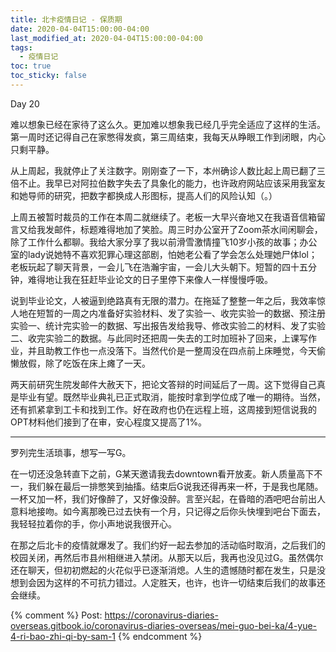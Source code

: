 ```yaml
---
title: 北卡疫情日记 - 保质期
date: 2020-04-04T15:00:00-04:00
last_modified_at: 2020-04-04T15:00:00-04:00
tags:
  - 疫情日记
toc: true
toc_sticky: false
---
```


Day 20

难以想象已经在家待了这么久。更加难以想象我已经几乎完全适应了这样的生活。第一周时还记得自己在家憋得发疯，第三周结束，我每天从睁眼工作到闭眼，内心只剩平静。

<!--more-->

从上周起，我就停止了关注数字。刚刚查了一下，本州确诊人数比起上周已翻了三倍不止。我早已对阿拉伯数字失去了具象化的能力，也许政府网站应该采用我室友和她导师的研究，把数字都换成人形图标，提高人们的风险认知（。）

上周五被暂时裁员的工作在本周二就继续了。老板一大早兴奋地又在我语音信箱留言又给我发邮件，标题难得地加了笑脸。周三时办公室开了Zoom茶水间闲聊会，除了工作什么都聊。我给大家分享了我以前滑雪激情撞飞10岁小孩的故事；办公室的lady说她特不喜欢犯罪心理这部剧，怕她老公看了学会怎么处理她尸体lol；老板玩起了聊天背景，一会儿飞在浩瀚宇宙，一会儿大头朝下。短暂的四十五分钟，难得地让我在狂赶毕业论文的日子里停下来像人一样慢慢呼吸。

说到毕业论文，人被逼到绝路真有无限的潜力。在拖延了整整一年之后，我效率惊人地在短暂的一周之内准备好实验材料、发了实验一、收完实验一的数据、预注册实验一、统计完实验一的数据、写出报告发给我导、修改实验二的材料、发了实验二、收完实验二的数据。与此同时还把周一失去的工时加班补了回来，上课写作业，并且助教工作也一点没落下。当然代价是一整周没在四点前上床睡觉，今天偷懒放假，除了吃饭在床上瘫了一天。

两天前研究生院发邮件大赦天下，把论文答辩的时间延后了一周。这下觉得自己真是毕业有望。既然毕业典礼已正式取消，能按时拿到学位成了唯一的期待。当然，还有抓紧拿到工卡和找到工作。好在政府也仍在远程上班，这周接到短信说我的OPT材料他们接到了在审，安心程度又提高了1%。

---
罗列完生活琐事，想写一写G。

在一切还没急转直下之前，G某天邀请我去downtown看开放麦。新人质量高下不一，我们躲在最后一排憋笑到抽搐。结束后G说我还得再来一杯，于是我也尾随。一杯又加一杯，我们好像醉了，又好像没醉。言至兴起，在昏暗的酒吧吧台前出人意料地接吻。如今离那晚已过去快有一个月，只记得之后你头快埋到吧台下面去，我轻轻拉着你的手，你小声地说我很开心。

在那之后北卡的疫情就爆发了。我们约好一起去参加的活动临时取消，之后我们的校园关闭，再然后市县州相继进入禁闭。从那天以后，我再也没见过G。虽然偶尔还在聊天，但初初燃起的火花似乎已逐渐消熄。人生的遗憾随时都在发生，只是没想到会因为这样的不可抗力错过。人定胜天，也许，也许一切结束后我们的故事还会继续。

{% comment %}
Post: https://coronavirus-diaries-overseas.gitbook.io/coronavirus-diaries-overseas/mei-guo-bei-ka/4-yue-4-ri-bao-zhi-qi-by-sam-1
{% endcomment %}
